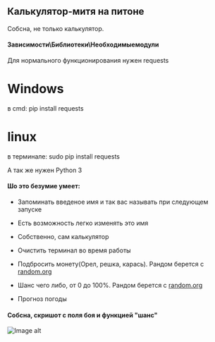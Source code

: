 ## Калькулятор-митя на питоне

Собсна, не только калькулятор.  
#### Зависимости\Библиотеки\Необходимыемодули
Для нормального функционирования нужен requests 
# Windows 
в cmd: pip install requests
# linux
в терминале: sudo pip install requests 

А так же нужен Python 3
#### Шо это безумие умеет:
* Запоминать введеное имя и так вас называть при следующем запуске
* Есть возможность легко изменять это имя
* Собственно, сам калькулятор
* Очистить терминал во время работы
* Подбросить монету(Орел, решка, карась). Рандом берется c [random.org](http://random.org/)

* Шанс чего либо, от 0 до 100%. Рандом берется с [random.org](http://random.org/)
* Прогноз погоды

#### Собсна, скришот с поля боя и функцией "шанс"
![Image alt](https://pp.userapi.com/c854524/v854524979/34a6e/DTczzh8pDiI.jpg)
